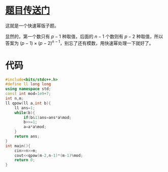 # [题目传送门](https://www.luogu.com.cn/problem/AT_jsc2021_d)

这就是一个快速幂版子题。

显然的，第一个数只有 $p-1$ 种取值，后面的 $n-1$ 个数则有 $p-2$ 种取值，所以答案为 $(p-1) \times (p-2)^{n-1}$，别忘了还有模数，用快速幂处理一下就好了。

# 代码

```cpp
#include<bits/stdc++.h>
#define ll long long
using namespace std;
const int mod=1e9+7;
int n,m;
ll qpow(ll a,int b){
	ll ans=1;
	while(b){
		if(b&1)ans=ans*a%mod;
		b>>=1;
		a=a*a%mod;
	}
	return ans;
}
int main(){
	cin>>n>>m;
	cout<<qpow(m-2,n-1)*(m-1)%mod;
	return 0;
} 
```

 
